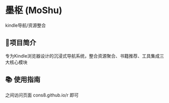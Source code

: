 # 墨枢 (MoShu)​
kindle导航/资源整合
## 📖项目简介
专为Kindle浏览器设计的沉浸式导航系统，整合资源聚合、书籍推荐、工具集成三大核心模块
## 📚 使用指南
之间访问页面 cons8.github.io/r 即可
